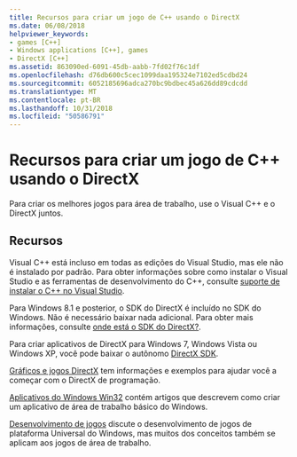 ```yaml
---
title: Recursos para criar um jogo de C++ usando o DirectX
ms.date: 06/08/2018
helpviewer_keywords:
- games [C++]
- Windows applications [C++], games
- DirectX [C++]
ms.assetid: 863090ed-6091-45db-aabb-7fd02f76c1df
ms.openlocfilehash: d76db600c5cec1099daa195324e7102ed5cdbd24
ms.sourcegitcommit: 6052185696adca270bc9bdbec45a626dd89cdcdd
ms.translationtype: MT
ms.contentlocale: pt-BR
ms.lasthandoff: 10/31/2018
ms.locfileid: "50586791"
---
```

# <a name="resources-for-creating-a-c-game-using-directx"></a>Recursos para criar um jogo de C++ usando o DirectX

Para criar os melhores jogos para área de trabalho, use o Visual C++ e o DirectX juntos.

## <a name="resources"></a>Recursos

Visual C++ está incluso em todas as edições do Visual Studio, mas ele não é instalado por padrão. Para obter informações sobre como instalar o Visual Studio e as ferramentas de desenvolvimento do C++, consulte [suporte de instalar o C++ no Visual Studio](../build/vscpp-step-0-installation.md).

Para Windows 8.1 e posterior, o SDK do DirectX é incluído no SDK do Windows. Não é necessário baixar nada adicional. Para obter mais informações, consulte [onde está o SDK do DirectX?](https://msdn.microsoft.com/library/windows/desktop/ee663275.aspx).

Para criar aplicativos de DirectX para Windows 7, Windows Vista ou Windows XP, você pode baixar o autônomo [DirectX SDK](http://www.microsoft.com/download/details.aspx?displaylang=en&id=6812).

[Gráficos e jogos DirectX](https://msdn.microsoft.com/library/windows/desktop/ee663274) tem informações e exemplos para ajudar você a começar com o DirectX de programação.

[Aplicativos do Windows Win32](../windows/windows-desktop-applications-cpp.md) contém artigos que descrevem como criar um aplicativo de área de trabalho básico do Windows.

[Desenvolvimento de jogos](https://msdn.microsoft.com/library/windows/apps/hh452744.aspx) discute o desenvolvimento de jogos de plataforma Universal do Windows, mas muitos dos conceitos também se aplicam aos jogos de área de trabalho.